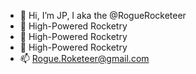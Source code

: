 - 👋 Hi, I’m JP, I aka the @RogueRocketeer
- 👀 High-Powered Rocketry
- 🌱 High-Powered Rocketry 
- 💞️ High-Powered Rocketry
- 📫 Rogue.Roketeer@gmail.com

<!---
RogueRocketeer/RogueRocketeer is a ✨ special ✨ repository because its `README.md` (this file) appears on your GitHub profile.
You can click the Preview link to take a look at your changes.
--->
